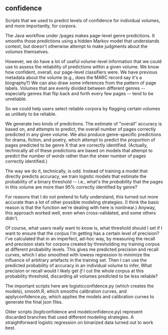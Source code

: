 confidence
----------

Scripts that we used to predict levels of confidence for individual volumes, and more importantly, for corpora.

The Java workflow under /pages makes page-level genre predictions. It smooths those predictions using a hidden Markov model that understands context, but doesn't otherwise attempt to make judgments about the *volumes* themselves.

However, we do have a lot of useful volume-level information that we could use to assess the reliability of predictions within a given volume. We know how confident, overall, our page-level classifiers were. We have previous metadata about the volume (e.g., does the MARC record say it's a biography?) We can also draw some inferences from the pattern of page labels. Volumes that are evenly divided between different genres -- especially genres that flip back and forth every few pages -- tend to be unreliable.

So we could help users select reliable corpora by flagging certain volumes as unlikely to be reliable.

We generate two kinds of predictions. The estimate of "overall" accuracy
is based on, and attempts to predict, the overall number of pages correctly predicted
in any given volume. We also produce genre-specific predictions for drama, fiction,
and poetry, which attempt to predict the proportion of pages predicted to be genre X
that are correctly identified. (Actually, technically all of these predictions are based
on models that attempt to predict the number of *words* rather than the sheer number
of pages correctly identified.)

The way we do it, technically, is odd. Instead of training a model that directly
predicts accuracy, we train logistic models that estimate the probability
of a binary threshold -- i.e., what's the *probability* that the pages in this volume are
more than 95% correctly identified by genre?

For reasons that I do not pretend to fully understand, this turned out more accurate than a lot of other possible modeling strategies. (I think the basic reason is that the function we're dealing with here is nonlinear.) Anyway, this approach worked well, even when cross-validated, and some others didn't.

Of course, what users really want to know is, what threshold should I set if I want to
ensure that the corpus I'm getting has a certain level of precision? I've calculated
that in an imperfect, ad-hoc way, by measuring the recall and precision stats for corpora
created by thresholding my training corpus at different probability levels. This gives me
predicted precision and recall curves, which I also smoothed with lowess regression to
minimize the influence of arbitrary artefacts in the training set. Then I can use the
predicted probability of accuracy in an individual volume to infer, What precision or recall would I likely get *if* I cut the whole corpus at this probability threshold, discarding all volumes predicted to be less reliable?

The important scripts here are logisticconfidence.py (which creates the models), smooth.R, which smooths calibration curves, and applyconfidence.py, which applies the models and calibration curves to generate the final json files.

Older scripts (logitconfidence and modelconfidence.py) represent discarded branches that used different modeling strategies. A straightforward logistic regression on binarized data turned out to work best.

